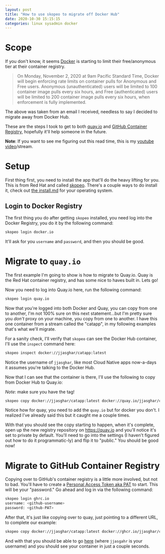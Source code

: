 ```yaml
---
layout: post
title: "How to use skopeo to migrate off Docker Hub"
date: 2020-10-30 15:15:15
categories: linux sysadmin docker
---
```


# Scope

If you don't know, it seems [Docker][docker] is starting to limit their free/anonymous
tier at their container registry.

> On Monday, November 2, 2020 at 9am Pacific Standard Time, Docker will begin enforcing rate limits on container pulls for Anonymous and Free users. Anonymous (unauthenticated) users will be limited to 100 container image pulls every six hours, and Free (authenticated) users will be limited to 200 container image pulls every six hours, when enforcement is fully implemented.

The above was taken from an email I received, needless to say I decided to migrate
away from Docker Hub.

These are the steps I took to get to both [quay.io][quay] and [GitHub Container Registry][ghcr],
hopefully it'll help someone in the future.

**Note**: If you want to see me figuring out this read time, this is my [youtube video][youtube]/stream. 

# Setup

First thing first, you need to install the app that'll do the heavy lifting for you.
This is from Red Hat and called [skopeo][skopeo]. There's a couple ways to do install
it, check out [the install.md][installmd] for your operating system.

## Login to Docker Registry

The first thing you do after getting `skopeo` installed, you need log into the Docker Registry,
you do it by the following command:

```bash
skopeo login docker.io
```

It'll ask for you `username` and `password`, and then you should be good.

# Migrate to `quay.io`

The first example I'm going to show is how to migrate to Quay.io. Quay is the Red Hat
container registry, and has some nice to haves built in. Lets go!

Now you need to log into Quay.io here, run the following command:

```bash
skopeo login quay.io
```

Now that you're logged into both Docker and Quay, you can copy from one to another, I'm not 100% sure
on this next statement...but I'm pretty sure you _don't_ proxy on your machine, you copy from one to another.
I have this one container from a stream called the "catapp", in my following examples that's what we'll migrate.

For a sanity check, I'll verify that `skopeo` can see the Docker Hub container, I'll use the `inspect` command
here:

```bash
skopeo inspect docker://jjasghar/catapp:latest
```

Notice the username of `jjasghar`, like most Cloud Native apps now-a-days it assumes you're talking to the Docker Hub.

Now that I can see that the container is there, I'll use the following to copy from Docker Hub to Quay.io:

*Note*: make sure you have the tag!

```bash
skopeo copy docker://jjasghar/catapp:latest docker://quay.io/jjasghar/catapp:latest
```

Notice how for quay, you need to add the `quay.io` but for docker you don't. I realized I've already said
this but it caught me a couple times.

With that you should see the copy starting to happen, when it's complete, open up the new registry repository
on <https://quay.io> and you'll notice it's set to private by default. You'll need to go into the settings
(I haven't figured out how to do it programmatic-ly) and flip it to "public." You should be good now!

# Migrate to GitHub Container Registry

Copying over to GitHub's container registry is a little more involved, but not to bad. You'll have to create
a [Personal Access Token aka PAT][PAT] to start. This will be your "password." Go ahead and log in via the following
command:

```bash
skopeo login ghrc.io
username: <github-username>
password: <github-PAT>
```

After that, it's just like copying over to quay, just pointing to a different URL, to complete 
our example:

```bash
skopeo copy docker://jjasghar/catapp:latest docker://ghcr.io/jjasghar/catapp/catapp:latest
```

And with that you should be able to go [here][ghcrpkg] (where `jjasgahr` is your username) 
and you should see your container in just a couple seconds.

[docker]: https://docker.com
[quay]: https://quay.io
[ghcr]: https://github.com/features/packages
[youtube]: https://www.youtube.com/watch?v=yrFjdV08f5w
[skopeo]: https://github.com/containers/skopeo
[installmd]: https://github.com/containers/skopeo/blob/master/install.md
[PAT]: https://github.com/settings/tokens/new
[ghcrpkg]: https://github.com/jjasghar?tab=packages
